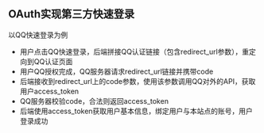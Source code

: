 

## OAuth实现第三方快速登录
以QQ快速登录为例

* 用户点击QQ快速登录，后端拼接QQ认证链接（包含redirect_url参数），重定向到QQ认证页面
* 用户QQ授权完成，QQ服务器请求redirect_url链接并携带code
* 后端接收到redirect_url上的code参数，使用该参数调用QQ对外的API，获取用户access_token
* QQ服务器校验code，合法则返回access_token
* 后端使用access_token获取用户基本信息，绑定用户与本站点的账号，用户登录成功